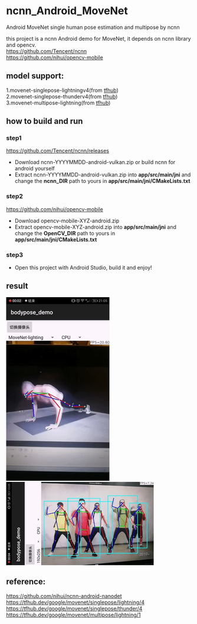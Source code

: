 # ncnn_Android_MoveNet
Android MoveNet single human pose estimation and multipose by ncnn

this project is a ncnn Android demo for MoveNet, it depends on ncnn library and opencv.  
https://github.com/Tencent/ncnn  
https://github.com/nihui/opencv-mobile
## model support:  
1.movenet-singlepose-lightningv4(from [tfhub](https://tfhub.dev/google/movenet/singlepose/lightning/4))    
2.movenet-singlepose-thunderv4(from [tfhub](https://tfhub.dev/google/movenet/singlepose/thunder/4))  
3.movenet-multipose-lightning(from [tfhub](https://tfhub.dev/google/movenet/multipose/lightning/1))  

## how to build and run
### step1
https://github.com/Tencent/ncnn/releases

* Download ncnn-YYYYMMDD-android-vulkan.zip or build ncnn for android yourself
* Extract ncnn-YYYYMMDD-android-vulkan.zip into **app/src/main/jni** and change the **ncnn_DIR** path to yours in **app/src/main/jni/CMakeLists.txt**

### step2
https://github.com/nihui/opencv-mobile

* Download opencv-mobile-XYZ-android.zip
* Extract opencv-mobile-XYZ-android.zip into **app/src/main/jni** and change the **OpenCV_DIR** path to yours in **app/src/main/jni/CMakeLists.txt**

### step3
* Open this project with Android Studio, build it and enjoy!
## result  
![](singlepose.gif)  
![](multipose.gif)  
## reference:  
https://github.com/nihui/ncnn-android-nanodet  
https://tfhub.dev/google/movenet/singlepose/lightning/4  
https://tfhub.dev/google/movenet/singlepose/thunder/4  
https://tfhub.dev/google/movenet/multipose/lightning/1  
